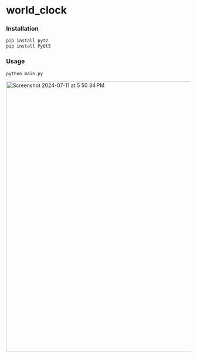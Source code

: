 # world_clock

### Installation

```bash
pip install pytz
pip install PyQt5
```

### Usage

```bash
python main.py
```

<img width="736" alt="Screenshot 2024-07-11 at 5 50 34 PM" src="https://github.com/user-attachments/assets/e83165b0-b0f6-43f2-9b7e-061a9f95c5a1">
